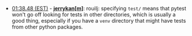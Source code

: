 * <a href="#01:38.48" id="01:38.48">01:38.48 (EST)</a> - __[jerrykan[m]](https://github.com/jerrykan[m])__: rouilj: specifying `test/` means that pytest won't go off looking for tests in other directories, which is usually a good thing, especially if you have a `venv` directory that might have tests from other python packages.

